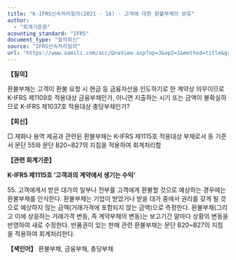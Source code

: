 ```yaml
---
title: "K-IFRS신속처리질의(2021 - 16) - 고객에 대한 환불부채의 분류"
author:
  - "회계기준원"
acounting_standard: "IFRS"
document_type: "질의회신"
source: "IFRS신속처리질의"
url: "https://www.samili.com/acc/QnaView.asp?op=3&op2=1&method=title&group=2124-15;1&orgcode=3&searchword=&page=23&code=K%2DIFRS%EC%8B%A0%EC%86%8D%EC%B2%98%EB%A6%AC%EC%A7%88%EC%9D%98%2D16%3A20210208"
---
```

**【질의】**

  

환불부채는 고객이 환불 요청 시 현금 등 금융자산을 인도하기로 한 계약상 의무이므로 K-IFRS 제1109호 적용대상 금융부채인가, 아니면 지출하는 시기 또는 금액이 불확실하므로 K-IFRS 제1037호 적용대상 충당부채인가?

  
  

**【회신】**

  

□ 재화나 용역 제공과 관련된 환불부채는 K-IFRS 제1115호 적용대상 부채로서 동 기준서 문단 55와 문단 B20~B27의 지침을 적용하여 회계처리함

  
  

**【관련 회계기준】**

  

**K-IFRS 제1115호 ‘고객과의 계약에서 생기는 수익’**

  

55\. 고객에게서 받은 대가의 일부나 전부를 고객에게 환불할 것으로 예상하는 경우에는 환불부채를 인식한다. 환불부채는 기업이 받았거나 받을 대가 중에서 권리를 갖게 될 것으로 예상하지 않는 금액(거래가격에 포함되지 않는 금액)으로 측정한다. 환불부채(그리고 이에 상응하는 거래가격 변동, 즉 계약부채의 변동)는 보고기간 말마다 상황의 변동을 반영하여 새로 수정한다. 반품권이 있는 판매 관련 환불부채는 문단 B20~B27의 지침을 적용하여 회계처리한다.

  
  

**【색인어】** 환불부채, 금융부채, 충당부채
